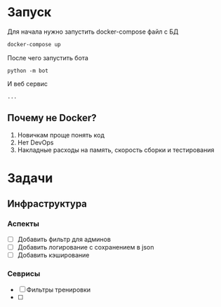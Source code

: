 # Запуск

Для начала нужно запустить docker-compose файл с БД

```bash
docker-compose up
```

После чего запустить бота
```shell
python -m bot
```

И веб сервис

```shell
...
```

## Почему не Docker?
1. Новичкам проще понять код
2. Нет DevOps
3. Накладные расходы на память, скорость сборки и тестирования

# Задачи

## Инфраструктура
### Аспекты
- [ ] Добавить фильтр для админов
- [ ] Добавить логирование с сохранением в json
- [ ] Добавить кэширование

### Севрисы
- [ ] Фильтры тренировки
- [ ] 